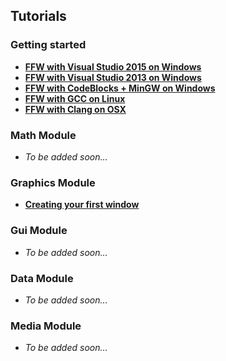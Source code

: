 Tutorials
---------

### Getting started
* **[FFW with Visual Studio 2015 on Windows](md_markdown_tutorial-visualstudio-2015.html)**
* **[FFW with Visual Studio 2013 on Windows](md_markdown_tutorial-visualstudio-2013.html)**
* **[FFW with CodeBlocks + MinGW on Windows](md_markdown_tutorial-codeblocks.html)**
* **[FFW with GCC on Linux](md_markdown_tutorial-linux.html)**
* **[FFW with Clang on OSX](md_markdown_tutorial-osx.html)**

### Math Module
* *To be added soon...*

### Graphics Module
* **[Creating your first window](md_markdown_tutorial-graphics-window.html)**

### Gui Module
* *To be added soon...*

### Data Module
* *To be added soon...*

### Media Module
* *To be added soon...*
